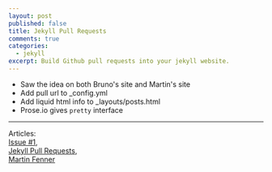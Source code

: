```yaml
---
layout: post
published: false
title: Jekyll Pull Requests
comments: true
categories: 
  - jekyll
excerpt: Build Github pull requests into your jekyll website.
---
```


 
 
* Saw the idea on both Bruno's site and Martin's site
* Add pull url to _config.yml
* Add liquid html info to _layouts/posts.html
* Prose.io gives ``pretty`` interface


---

Articles:  
[Issue #1](https://github.com/clburlison/clburlison.github.io/issues/1),  
[Jekyll Pull Requests](http://brunosan.eu/2012/07/01/jekyll-pull-requests/),  
[Martin Fenner](http://blog.martinfenner.org/)